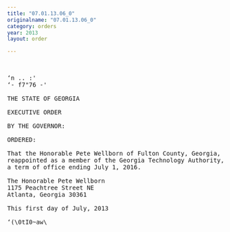 ```yaml
---
title: "07.01.13.06_0"
originalname: "07.01.13.06_0"
category: orders
year: 2013
layout: order

---
```

<pre>
    

‘n .. :'
‘- f7"76 -'

THE STATE OF GEORGIA

EXECUTIVE ORDER

BY THE GOVERNOR:

ORDERED:

That the Honorable Pete Wellborn of Fulton County, Georgia, is
reappointed as a member of the Georgia Technology Authority, for
a term of office ending July 1, 2016.

The Honorable Pete Wellborn
1175 Peachtree Street NE
Atlanta, Georgia 30361

This first day of July, 2013

‘(\0tI0~aw\<J._D¢aL

GOVERNOR

</pre>
